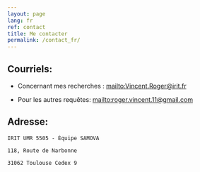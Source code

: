 ```yaml
---
layout: page
lang: fr
ref: contact
title: Me contacter
permalink: /contact_fr/
---
```


## Courriels:

* Concernant mes recherches : <mailto:Vincent.Roger@irit.fr>

* Pour les autres requêtes: <mailto:roger.vincent.11@gmail.com>

## Adresse:

    IRIT UMR 5505 - Équipe SAMOVA

    118, Route de Narbonne

    31062 Toulouse Cedex 9
